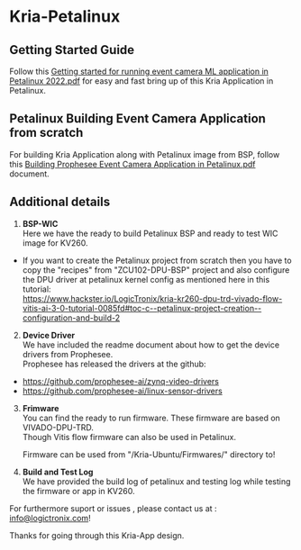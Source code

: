 # Kria-Petalinux

## Getting Started Guide
Follow this [Getting started for running event camera ML application in Petalinux 2022.pdf](https://github.com/LogicTronixInc/Kria-Prophesee-Event-VitisAI/blob/main/Kria-Petalinux/Getting%20started%20for%20running%20event%20camera%20ML%20application%20in%20Petalinux%202022.pdf) for easy and fast bring up of this Kria Application in Petalinux.

## Petalinux Building Event Camera Application from scratch
For building Kria Application along with Petalinux image from BSP, follow this [Building Prophesee Event Camera Application in Petalinux.pdf](https://github.com/LogicTronixInc/Kria-Prophesee-Event-VitisAI/blob/main/Kria-Petalinux/Building%20Prophesee%20Event%20Camera%20Application%20in%20Petalinux.pdf) document. 

## Additional details
1. **BSP-WIC** \
Here we have the ready to build Petalinux BSP and ready to test WIC image for KV260.
- If you want to create the Petalinux project from scratch then you have to copy the "recipes" from "ZCU102-DPU-BSP" project and also configure the DPU driver at petalinux kernel config as mentioned here in this tutorial: \
https://www.hackster.io/LogicTronix/kria-kr260-dpu-trd-vivado-flow-vitis-ai-3-0-tutorial-0085fd#toc-c--petalinux-project-creation--configuration-and-build-2
 

2. **Device Driver**\
We have included the readme document about how to get the device drivers from Prophesee. \
Prophesee has released the drivers at the github: 
- https://github.com/prophesee-ai/zynq-video-drivers 
- https://github.com/prophesee-ai/linux-sensor-drivers


3. **Frimware**\
You can find the ready to run firmware.
These firmware are based on VIVADO-DPU-TRD. \
Though Vitis flow firmware can also be used in Petalinux.

    Firmware can be used from "/Kria-Ubuntu/Firmwares/" directory to!

4. **Build and Test Log**\
We have provided the build log of petalinux and testing log while testing the firmware or app in KV260.

For furthermore suport or issues , please contact us at : info@logictronix.com! 

Thanks for going through this Kria-App design.

